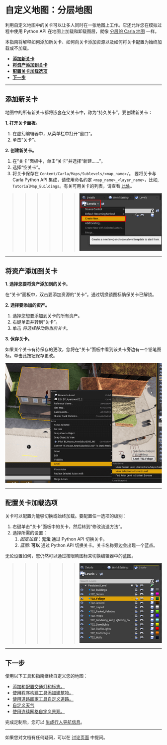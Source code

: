 # 自定义地图：分层地图

利用自定义地图中的关卡可以让多人同时在一张地图上工作。它还允许您在模拟过程中使用 Python API 在地图上加载和卸载图层，就像 [分层的 Carla 地图](core_map.md#layered-maps) 一样。

本指南将解释如何添加新关卡、如何向关卡添加资源以及如何将关卡配置为始终加载或不加载。

- [__添加新关卡__](#add-a-new-level)
- [__将资产添加到关卡__](#add-assets-to-a-level)
- [__配置关卡加载选项__](#configure-level-loading-options)
- [__下一步__](#next-steps)

---

## 添加新关卡 <span id="add-a-new-level"></span>

地图中的所有新关卡都将嵌套在父关卡中，称为“持久关卡”。要创建新关卡：

__1. 打开关卡面板。__

1. 在虚幻编辑器中，从菜单栏中打开“窗口”。
2. 单击“关卡”。

__2. 创建新关卡。__

1. 在“关卡”面板中，单击“关卡”并选择“新建......”。
2. 选择“空关卡”。
3. 将关卡保存在 `Content/Carla/Maps/Sublevels/<map_name>/`。 要将关卡与 Carla Python API 集成，请使用命名约定 `<map_name>_<layer_name>`，比如,  `TutorialMap_Buildings`。有关可用关卡的列表，请查看 [此处](core_map.md#carla-maps)。

>>>>>>![create new level](./img/new_level.png)

---

## 将资产添加到关卡 <span id="add-assets-to-a-level"></span>

__1. 选择您要将资产添加到的关卡__。

在“关卡”面板中，双击要添加资源的“关卡”。通过切换锁图标确保关卡已解锁。 

__2. 选择要添加的资产。__

1. 选择您想要添加到关卡的所有资产。
2. 右键单击并转到“关卡”。
3. 单击 _将选择移动到当前关卡_。

__3. 保存关卡。__

如果某个关卡有待保存的更改，您将在“关卡”面板中看到该关卡旁边有一个铅笔图标。单击此按钮保存更改。

![moving assets](./img/move_assets.png)

---

## 配置关卡加载选项 <span id="configure-level-loading-options"></span>

关卡可以配置为能够切换或始终加载。要配置任一选项的级别：

1. 右键单击“关卡”面板中的关卡，然后转到“修改流送方法”。
2. 选择所需的设置：
    1. _固定加载_：__无法__ 通过 Python API 切换关卡。
    2. _蓝图_: __可以__ 通过 Python API 切换关卡。关卡名称旁边会出现一个蓝点。

无论设置如何，您仍然可以通过按眼睛图标来切换编辑器中的蓝图。

>>>>>>![levels](./img/levels.png)

---

## 下一步 <span id="next-steps"></span>

使用以下工具和指南继续自定义您的地图：

- [添加和配置交通灯和标志。](tuto_M_custom_add_tl.md)
- [使用程序构建工具添加建筑物。](tuto_M_custom_buildings.md)
- [使用道路画家工具自定义道路。](tuto_M_custom_road_painter.md)
- [自定义天气](tuto_M_custom_weather_landscape.md#weather-customization)
- [使用连续网格自定义景观。](tuto_M_custom_weather_landscape.md#add-serial-meshes)

完成定制后，您可以 [生成行人导航信息](tuto_M_generate_pedestrian_navigation.md)。

---

如果您对文档有任何疑问，可以在 [讨论页面](https://github.com/OpenHUTB/carla_doc/issues) 中提问。

